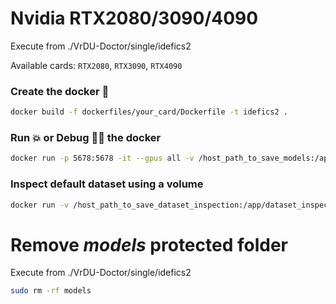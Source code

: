 # Nvidia RTX2080/3090/4090
Execute from ./VrDU-Doctor/single/idefics2

Available cards: `RTX2080`, `RTX3090`, `RTX4090`

### Create the docker :whale:
```bash
docker build -f dockerfiles/your_card/Dockerfile -t idefics2 .
```

### Run :boom: or Debug :no_entry_sign::bug: the docker
```bash
docker run -p 5678:5678 -it --gpus all -v /host_path_to_save_models:/app/models_output idefics2
```

### Inspect default dataset using a volume
```bash
docker run -v /host_path_to_save_dataset_inspection:/app/dataset_inspection idefics2
```

# Remove *models* protected folder
Execute from ./VrDU-Doctor/single/idefics2
```bash
sudo rm -rf models
```